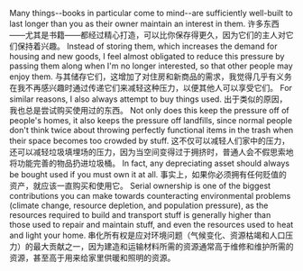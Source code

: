Many things--books in particular come to mind--are sufficiently well-built to last  longer  than  you  as  their  owner  maintain  an  interest  in  them.
许多东西——尤其是书籍——都经过精心打造，可以比你保存得更久，因为它们的主人对它们保持着兴趣。
Instead  of storing  them,  which  increases  the  demand  for  housing  and  new  goods,  I  feel almost  obligated  to  reduce  this  pressure  by  passing  them  along  when  I'm  no longer  interested,  so  that  other  people  may  enjoy  them.
与其储存它们，这增加了对住房和新商品的需求，我觉得几乎有义务在我不再感兴趣时通过传递它们来减轻这种压力，以便其他人可以享受它们。
For  similar  reasons,  I also always attempt to buy things used.
出于类似的原因，我也总是尝试购买使用过的东西。
Not only does this keep the pressure off of  people's  homes,  it  also  keeps  the  pressure  off  landfills,  since  normal  people don't  think  twice  about  throwing  perfectly  functional  items  in  the  trash  when their space becomes too crowded by stuff.
这不仅可以减轻人们家中的压力，还可以减轻垃圾填埋场的压力，因为当空间变得过于拥挤时，普通人会不假思索地将功能完善的物品扔进垃圾桶。
In fact, any depreciating asset should always be bought used if you must own it at all.
事实上，如果你必须拥有任何贬值的资产，就应该一直购买和使用它。
Serial ownership is one of the biggest  contributions  you  can  make  towards  counteracting  environmental problems  (climate  change,  resource  depletion,  and  population  pressure),  as  the resources required to build and transport stuff is generally higher than those used to repair and maintain stuff, and even the resources used to heat and light your home.
串化所有权是应对环境问题（气候变化、资源枯竭和人口压力）的最大贡献之一，因为建造和运输材料所需的资源通常高于维修和维护所需的资源，甚至高于用来给家里供暖和照明的资源。
